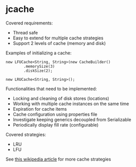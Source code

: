 # jcache

Covered requirements:
 - Thread safe
 - Easy to extend for multiple cache strategies
 - Support 2 levels of cache (memory and disk) 

Examples of initializing a cache:
```
new LFUCache<String, String>(new CacheBuilder()
        .memorySize(3)
        .diskSize(2);
        
new LRUCache<String, String>();        
```

Functionalities that need to be implemented:
 - Locking and cleaning of disk stores (locations)
 - Working with multiple cache instances on the same time
 - Expiration for cache items
 - Cache configuration using properties file
 - Investigate keeping generics decoupled from Serializable 
 - Periodically display fill rate (configurable)
 
Covered strategies:
 - LRU
 - LFU
 
See [this wikipedia article][1] for more cache strategies

[1]: https://en.wikipedia.org/wiki/Cache_replacement_policies
